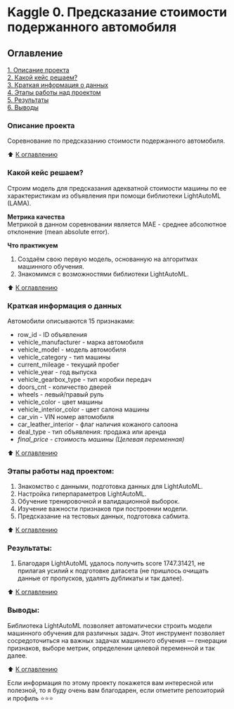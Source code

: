 # Kaggle 0. Предсказание стоимости подержанного автомобиля

## Оглавление  
[1. Описание проекта](https://github.com/alpisarev/sf_data_science/tree/main/kaggle_0/#Описание-проекта)  
[2. Какой кейс решаем?](https://github.com/alpisarev/sf_data_science/tree/main/kaggle_0/#Какой-кейс-решаем)  
[3. Краткая информация о данных](https://github.com/alpisarev/sf_data_science/tree/main/kaggle_0/#Краткая-информация-о-данных)  
[4. Этапы работы над проектом](https://github.com/alpisarev/sf_data_science/tree/main/kaggle_0/#Этапы-работы-над-проектом)  
[5. Результаты](https://github.com/alpisarev/sf_data_science/tree/main/kaggle_0/#Результаты)    
[6. Выводы](https://github.com/alpisarev/sf_data_science/tree/main/kaggle_0/#Выводы) 

### Описание проекта    
Соревнование по предсказанию стоимости подержанного автомобиля.

:arrow_up: [К оглавлению](https://github.com/alpisarev/sf_data_science/tree/main/kaggle_0/#Оглавление)


### Какой кейс решаем?    
Строим модель для предсказания адекватной стоимости машины по ее характеристикам из объявления при помощи библиотеки LightAutoML (LAMA).

**Метрика качества**     
Метрикой в данном соревновании является MAE - среднее абсолютное отклонение (mean absolute error).

**Что практикуем**     
1. Создаём свою первую модель, основанную на алгоритмах машинного обучения. 
2. Знакомимся с возможностями библиотеки LightAutoML.

:arrow_up: [К оглавлению](https://github.com/alpisarev/sf_data_science/tree/main/kaggle_0/#Оглавление)


### Краткая информация о данных
Автомобили описываются 15 признаками:
* row_id - ID объявления
* vehicle_manufacturer - марка автомобиля
* vehicle_model - модель автомобиля
* vehicle_category - тип машины
* current_mileage - текущий пробег
* vehicle_year - год выпуска
* vehicle_gearbox_type - тип коробки передач
* doors_cnt - количество дверей
* wheels - левый/правый руль
* vehicle_color - цвет машины
* vehicle_interior_color - цвет салона машины
* car_vin - VIN номер автомобиля
* car_leather_interior - флаг наличия кожаного салоона
* deal_type - тип объявления: продажа или аренда
* *final_price - стоимость машины (Целевая переменная)*
  
:arrow_up: [К оглавлению](https://github.com/alpisarev/sf_data_science/tree/main/kaggle_0/#Оглавление)


### Этапы работы над проектом:  
1. Знакомство с данными, подготовка данных для LightAutoML.
2. Настройка гиперпараметров LightAutoML.
3. Обучение тренировочной и валидационной выборок.
4. Изучение важности признаков при построении модели.
5. Предсказание на тестовых данных, подготовка сабмита. 

:arrow_up: [К оглавлению](https://github.com/alpisarev/sf_data_science/tree/main/kaggle_0/#Оглавление)


### Результаты:  
1. Благодаря LightAutoML удалось получить score 1747.31421, не прилагая усилий к подготовке датасета (не пришлось очищать данные от пропусков, удалять дубликаты и так далее).

:arrow_up: [К оглавлению](https://github.com/alpisarev/sf_data_science/tree/main/kaggle_0/#Оглавление)


### Выводы:  
Библиотека LightAutoML позволяет автоматически строить модели машинного обучения для различных задач. Этот инструмент позволяет сосредоточиться на важных задачах машинного обучения — генерации признаков, выборе метрик, определении целевой переменной и так далее.

:arrow_up: [К оглавлению](https://github.com/alpisarev/sf_data_science/tree/main/kaggle_0/#Оглавление)


Если информация по этому проекту покажется вам интересной или полезной, то я буду очень вам благодарен, если отметите репозиторий и профиль ⭐️⭐️⭐️